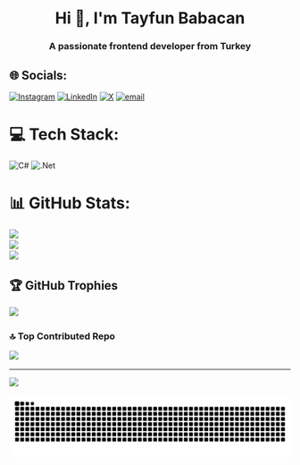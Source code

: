 <h1 align="center">Hi 👋, I'm Tayfun Babacan</h1>
<h3 align="center">A passionate frontend developer from Turkey</h3>



## 🌐 Socials:
[![Instagram](https://img.shields.io/badge/Instagram-%23E4405F.svg?logo=Instagram&logoColor=white)](https://instagram.com/tayfunbabacanx) [![LinkedIn](https://img.shields.io/badge/LinkedIn-%230077B5.svg?logo=linkedin&logoColor=white)](https://linkedin.com/in/tayfunbabacan) [![X](https://img.shields.io/badge/X-black.svg?logo=X&logoColor=white)](https://x.com/tayfunbabacann) [![email](https://img.shields.io/badge/Email-D14836?logo=gmail&logoColor=white)](mailto:tayfunbabacanx@gmail.com) 

# 💻 Tech Stack:
![C#](https://img.shields.io/badge/c%23-%23239120.svg?style=flat&logo=csharp&logoColor=white) ![.Net](https://img.shields.io/badge/.NET-5C2D91?style=flat&logo=.net&logoColor=white)
# 📊 GitHub Stats:
![](https://github-readme-stats.vercel.app/api?username=tayfunbabacandev&theme=ambient_gradient&hide_border=true&include_all_commits=false&count_private=false)<br/>
![](https://nirzak-streak-stats.vercel.app/?user=tayfunbabacandev&theme=ambient_gradient&hide_border=true)<br/>
![](https://github-readme-stats.vercel.app/api/top-langs/?username=tayfunbabacandev&theme=ambient_gradient&hide_border=true&include_all_commits=false&count_private=false&layout=compact)

## 🏆 GitHub Trophies
![](https://github-profile-trophy.vercel.app/?username=tayfunbabacandev&theme=radical&no-frame=true&no-bg=false&margin-w=4)

### 🔝 Top Contributed Repo
![](https://github-contributor-stats.vercel.app/api?username=tayfunbabacandev&limit=5&theme=ambient_gradient&combine_all_yearly_contributions=true)

---
[![](https://visitcount.itsvg.in/api?id=tayfunbabacandev&icon=0&color=0)](https://visitcount.itsvg.in)

<!-- Proudly created with GPRM ( https://gprm.itsvg.in ) -->

  <img alt="github contribution grid snake animation" src="https://raw.githubusercontent.com/tayfunbabacandev/tayfunbabacandev/output/github-contribution-grid-snake.svg">
</picture>

